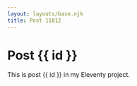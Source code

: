 ```yaml
---
layout: layouts/base.njk
title: Post 11812
---
```


# Post {{ id }}

This is post {{ id }} in my Eleventy project.
